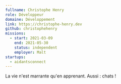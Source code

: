 ```yaml
---
fullname: Christophe Henry
role: Développeur
domaine: Développement
link: https://christophe-henry.dev
github: christophehenry
missions:
  - start: 2021-03-09
    end: 2021-05-30
    status: independent
    employer: Malt
startups:
  - aidantsconnect
---
```


La vie n'est marrante qu'en apprenant. Aussi : chats !
